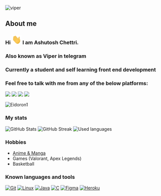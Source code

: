 ![viper](https://imgur.com/JcyYzCI.png)

About me
---
### Hi <img src="https://raw.githubusercontent.com/ABSphreak/ABSphreak/master/gifs/Hi.gif" width="30px" height="30px"> I am Ashutosh Chettri.
### Also known as Viper in telegram
### Currently a student and self learning front end development
### Feel free to talk with me from any of the below platforms:
<p>
  <a href="https://twitter.com/ashutosh_ch2002"><img src="https://img.shields.io/badge/twitter-%231DA1F2.svg?&style=for-the-badge&logo=twitter&logoColor=white" height=25></a>
  <a href="https://t.me/Eidoron1"><img src="https://img.shields.io/badge/telegram-%231DA1F2.svg?&style=for-the-badge&logo=telegram&logoColor=white" height=25></a>
  <a href="https://www.reddit.com/user/_____aashu____"><img src="https://img.shields.io/badge/Reddit-FF4500?style=for-the-badge&logo=reddit&logoColor=white" height=25></a>
  <a href="https://www.instagram.com/ashutosh_chettri_/"><img src="https://img.shields.io/badge/Instagram-E4405F?style=for-the-badge&logo=instagram&logoColor=white" height=25></a>
</p>

<p align="left"> <img src="https://komarev.com/ghpvc/?username=Eidoron1&label=Profile%20views&color=0e75b6&style=flat" alt="Eidoron1" /> </p>

### My stats

![GitHub Stats](https://github-readme-stats.vercel.app/api?username=Eidoron1&theme=blue-green)
![GitHub Streak](https://github-readme-streak-stats.herokuapp.com?user=Eidoron1&theme=blue-green)
![Used languages](https://github-readme-stats.vercel.app/api/top-langs/?username=Eidoron1&theme=blue-green)

### Hobbies
- [Anime & Manga](https://anilist.co/user/Eidoron/)
- Games (Valorant, Apex Legends)
- Basketball

### Known languages and tools
[![Git](https://img.shields.io/badge/git-%23F05033.svg?style=for-the-badge&logo=git&logoColor=white)](https://git-scm.com/)
[![Linux](https://img.shields.io/badge/Linux-FCC624?style=for-the-badge&logo=linux&logoColor=black)](https://www.linux.org/)
[![Java](https://img.shields.io/badge/Java-ED8B00?style=for-the-badge&logo=openjdk&logoColor=white)](https://www.java.com/en/)
[![C](https://img.shields.io/badge/C-00599C?style=for-the-badge&logo=c&logoColor=white)](https://www.cprogramming.com/)
[![Figma](https://img.shields.io/badge/Figma-CC6699?style=for-the-badge&logo=figma&logoColor=white)](https://www.figma.com/)
[![Heroku](https://img.shields.io/badge/Heroku-430098?style=for-the-badge&logo=heroku&logoColor=white)](https://www.heroku.com/)

